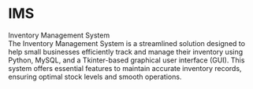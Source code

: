 # IMS
Inventory Management System <br>
The  Inventory Management System is a streamlined solution designed to help small businesses efficiently track and manage their inventory using Python, MySQL, and a Tkinter-based graphical user interface (GUI). This system offers essential features to maintain accurate inventory records, ensuring optimal stock levels and smooth operations.
